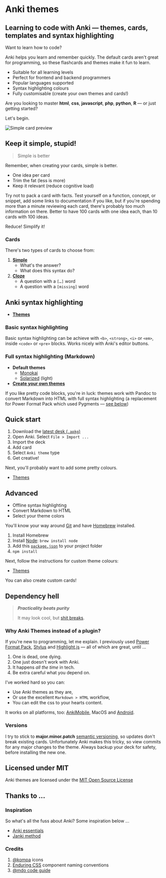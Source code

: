 # Anki themes
## Learning to code with Anki — themes, cards, templates and syntax highlighting

Want to learn how to code?

Anki helps you learn and remember quickly. The default cards aren't great for programming, so these flashcards and themes make it fun to learn.

- Suitable for all learning levels
- Perfect for frontend and backend programmers
- Popular languages supported
- Syntax highlighting colours
- Fully customisable (create your own themes and cards!)

Are you looking to master **html**, **css**, **javascript**, **php**, **python**, **R** — or just getting started?

Let's begin.

![Simple card preview](./preview.png)


## Keep it simple, stupid!

> Simple is better

Remember, when creating your cards, simple is better. 

- One idea per card
- Trim the fat (less is more)
- Keep it relevant (reduce cognitive load)

Try not to pack a card with facts. Test yourself on a function, concept, or snippet, add some links to documentation if you like, but if you're spending more than a minute reviewing each card, there's probably too much information on there. Better to have 100 cards with one idea each, than 10 cards with 100 ideas.

Reduce! Simplify it!


### Cards

There's two types of cards to choose from:

1. **[Simple](./source/docs/simple.md)**
    - What's the answer?
    - What does this syntax do?
2. **[Cloze](./source/docs/cloze.md)**
    - A question with a `[…]` word
    - A question with a `[missing]` word


## Anki syntax highlighting

- **[Themes](./source/docs/themes.md)**

### Basic syntax highlighting

Basic syntax highlighting can be achieve with `<b>`, `<strong>`, `<i>` or `<em>`, inside `<code>` or `<pre>` blocks. Works nicely with Anki's editor buttons.

### Full syntax highlighting (Markdown)

- **Default themes**
    - [Monokai](https://www.monokai.pro)
    - [Solarized](https://ethanschoonover.com/solarized/) (light)
- **[Create your own themes](./source/docs/themes.md#customising-themes)**

If you like pretty code blocks, you're in luck: themes work with Pandoc to convert Markdown into HTML with full syntax highlighting (a replacement for Power Format Pack which used Pygments — [see below](#dependency-hell))



## Quick start

1. Download the [latest desk (`.apkg`)](https://github.com/badlydrawnrob/anki/releases)
2. Open Anki. Select `File > Import ...`
3. Import the deck
4. Add card
5. Select `Anki theme` type
6. Get creative!

Next, you'll probably want to add some pretty colours.

- [Themes](./source/docs/themes.md)



## Advanced

- Offline syntax highlighting
- Convert Markdown to HTML
- Select your theme colors

You'll know your way around [Git](https://git-scm.com) and have [Homebrew](https://brew.sh) installed.

1. Install Homebrew
2. Install [Node](https://nodejs.org/): `brew install node`
3. Add this [`package.json`](#) to your project folder
4. `npm install`

Next, follow the instructions for custom theme colours:

- [Themes](./source/docs/themes.md)

You can also create custom cards!



## Dependency hell

> ***Practicality beats purity***
>
> It may look cool, but [shit breaks](https://en.wikipedia.org/wiki/Dependency_hell).

### Why Anki Themes instead of a plugin?

If you're new to programming, let me explain. I previously used [Power Format Pack](https://gitlab.com/neftas/supplementary-buttons-anki/issues/96), [Stylus](http://stylus-lang.com) and [Highlight.js](https://highlightjs.org/) — all of which are great, until ...

1. One is dead, one dying.
2. One just doesn't work with Anki.
3. It happens _all the time_ in tech.
4. Be extra careful what you depend on.

I've worked hard so you can:

- Use Anki themes as they are,
- Or use the excellent `Markdown > HTML` workflow,
- You can edit the css to your hearts content.

It works on all platforms, too: [AnkiMobile](http://ankisrs.net/docs/AnkiMobile.html), MacOS and [Android](https://github.com/ankidroid/Anki-Android).



### Versions

I try to stick to **major.minor.patch** [semantic versioning](http://semver.org), so updates don't break existing cards. Unfortunately Anki makes this tricky, so view commits for any major changes to the theme. Always backup your deck for safety, before installing the new one.


## Licensed under MIT

Anki themes are licensed under the [MIT Open Source License](./license.md)


## Thanks to ...

### Inspiration

So what's all the fuss about Anki? Some inspiration below ...

- [Anki essentials](http://alexvermeer.com/anki-essentials/)
- [Janki method](http://www.jackkinsella.ie/2011/12/05/janki-method.html)

### Credits

1. [@kompa](https://konpa.github.io/devicon/) icons
2. [Enduring CSS](http://ecss.io) component naming conventions
3. [@mdo code guide](http://codeguide.co/)
